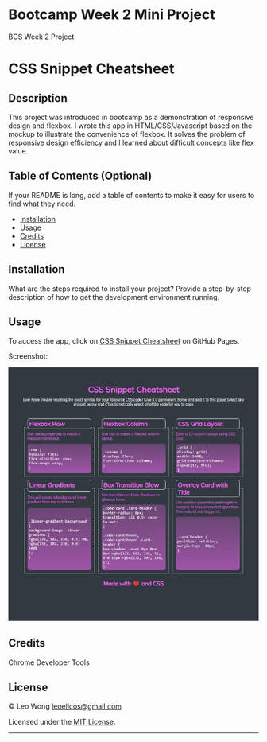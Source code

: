 # Bootcamp Week 2 Mini Project

BCS Week 2 Project

# CSS Snippet Cheatsheet

## Description

This project was introduced in bootcamp as a demonstration of responsive design and flexbox. I wrote this app in HTML/CSS/Javascript based on the mockup to illustrate the convenience of flexbox. It solves the problem of responsive design efficiency and I learned about difficult concepts like flex value.

## Table of Contents (Optional)

If your README is long, add a table of contents to make it easy for users to find what they need.

-  [Installation](#installation)
-  [Usage](#usage)
-  [Credits](#credits)
-  [License](#license)

## Installation

What are the steps required to install your project? Provide a step-by-step description of how to get the development environment running.

## Usage

To access the app, click on [CSS Snippet Cheatsheet](https://leoelicos.github.io/bcs-02-mini-project/) on GitHub Pages.

Screenshot:

![Images](./assets/images/screenshot-css-snippet-cheatsheet.jpg)

## Credits

Chrome Developer Tools

## License

&copy; Leo Wong <leoelicos@gmail.com>

Licensed under the [MIT License](./LICENSE.txt).

---
